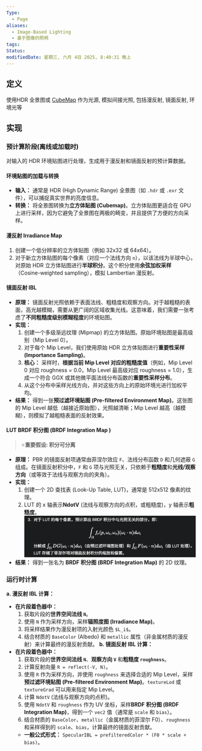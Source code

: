 ```yaml
---
Type:
  - Page
aliases:
  - Image-Based Lighting
  - 基于图像的照明
tags: 
Status:
modifiedDate: 星期三, 六月 4日 2025, 8:40:31 晚上
---
```


## 定义

使用HDR 全景图或 [CubeMap](CubeMap.md) 作为光源, 模拟间接光照, 包括漫反射, 镜面反射, 环境光等

## 实现

### 预计算阶段(离线或加载时)

对输入的 HDR 环境贴图进行处理，生成用于漫反射和镜面反射的预计算数据。

#### 环境贴图的加载与转换

- **输入：** 通常是 HDR (High Dynamic Range) 全景图（如 `.hdr` 或 `.exr` 文件），可以捕捉真实世界的亮度信息。
- **转换：** 将全景图转换为**立方体贴图 (Cubemap)**。立方体贴图更适合在 GPU 上进行采样，因为它避免了全景图在两极的畸变，并且提供了方便的方向采样。

#### 漫反射 Irradiance Map

1. 创建一个低分辨率的立方体贴图（例如 32x32 或 64x64）。
2. 对于新立方体贴图的每个像素（对应一个法线方向 `n`），以该法线为半球中心，对原始 HDR 立方体贴图进行**半球积分**。这个积分使用**余弦加权采样**（Cosine-weighted sampling），模拟 Lambertian 漫反射。

#### 镜面反射 IBL

- **原理：** 镜面反射光照依赖于表面法线、粗糙度和观察方向。对于越粗糙的表面，高光越模糊，需要从更广阔的区域收集光线。这意味着，我们需要一张考虑了**不同粗糙度级别模糊程度**的环境贴图。
- **实现：**
    1. 创建一个多级渐远纹理 (Mipmap) 的立方体贴图。原始环境贴图是最高级别（Mip Level 0）。
    2. 对于每个 Mip Level，我们使用原始 HDR 立方体贴图进行**重要性采样 (Importance Sampling)**。
    3. **核心：** 采样时，**根据当前 Mip Level 对应的粗糙度值**（例如，Mip Level 0 对应 roughness = 0.0，Mip Level 最高级对应 roughness = 1.0），生成一个符合 GGX 或其他微平面法线分布函数的**重要性采样分布**。
    4. 从这个分布中采样光线方向，并对这些方向上的原始环境光进行加权平均。
- **结果：** 得到一张**预过滤环境贴图 (Pre-filtered Environment Map)**。这张图的 Mip Level 越低（越接近原始图），光照越清晰；Mip Level 越高（越模糊），则模拟了越粗糙表面的反射效果。

#### LUT BRDF 积分图 (BRDF Integration Map )

>  ⭐**重要假设: 积分可分离**

- **原理：** PBR 的镜面反射项通常由菲涅尔效应 `F`、法线分布函数 `D` 和几何遮蔽 `G` 组成。在镜面反射积分中，`F` 和 `G` 项与光照无关，只依赖于**粗糙度**和**光线/观察方向**（或等效于法线与观察方向的夹角）。
- **实现：**
    1. 创建一个 2D 查找表 (Look-Up Table, LUT)，通常是 512x512 像素的纹理。
    2. LUT 的 x 轴表示**NdotV** (法线与观察方向的点积，或粗糙度)，y 轴表示**粗糙度**。![](assets/Pasted%20image%2020250526194133.png)
- **结果：** 得到一张名为 **BRDF 积分图 (BRDF Integration Map)** 的 2D 纹理。

### 运行时计算

**a. 漫反射 IBL 计算：**

- **在片段着色器中：**
    1. 获取片段的**世界空间法线 `N`**。
    2. 使用 `N` 作为采样方向，采样**辐照度图 (Irradiance Map)**。
    3. 将采样结果作为漫反射项的入射光颜色 `$L_i$`。
    4. 结合材质的 `BaseColor` (Albedo) 和 `metallic` 属性（非金属材质的漫反射）来计算最终的漫反射贡献。
**b. 镜面反射 IBL 计算：**
- **在片段着色器中：**
    1. 获取片段的**世界空间法线 `N`**、**观察方向 `V`** 和**粗糙度 `roughness`**。
    2. 计算反射向量 `R = reflect(-V, N)`。
    3. 使用 `R` 作为采样方向，并使用 `roughness` 来选择合适的 Mip Level，采样**预过滤环境贴图 (Pre-filtered Environment Map)**。`textureLod` 或 `textureGrad` 可以用来指定 Mip Level。
    4. 计算 `NdotV` (法线与观察方向的点积)。
    5. 使用 `NdotV` 和 `roughness` 作为 UV 坐标，采样**BRDF 积分图 (BRDF Integration Map)**，得到一个 `vec2` 值（通常是 `scale` 和 `bias`）。
    6. 结合材质的 `BaseColor`、`metallic`（金属材质的菲涅尔 F0）、`roughness` 和采样得到的 `scale`、`bias`，计算最终的镜面反射贡献。
    - **一般公式形式：** `SpecularIBL = prefilteredColor * (F0 * scale + bias)`。
